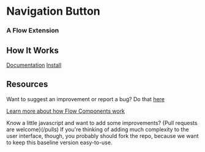 # Navigation Button #

### A Flow Extension  ###


## How It Works ##
[Documentation]( https://unofficialsf.com/fsc-navigation-button/#top)
[Install](https://login.salesforce.com/packaging/installPackage.apexp?p0=04tB000000066f3)

## Resources ##

Want to suggest an improvement or report a bug? Do that [here](/issues)

[Learn more about how Flow Components work](/README.md)

Know a little javascript and want to add some improvements? {Pull requests are welcome}(/pulls) If you're thinking of adding much complexity to the user interface, though, you probably should fork the repo, because we want to keep this baseline version easy-to-use.


